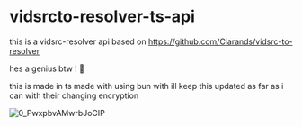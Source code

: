 # vidsrcto-resolver-ts-api
this is a vidsrc-resolver api based on https://github.com/Ciarands/vidsrc-to-resolver

hes a genius btw ! 🫡

this is made in ts made with using bun with ill keep this updated as far as i can with their changing encryption


![0_PwxpbvAMwrbJoCIP](https://github.com/avikpl1911/vidsrcto-resolver-ts-api/assets/65647597/6d962e63-69ed-400d-8d84-259b71402ea5)
